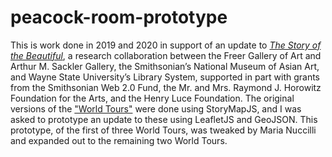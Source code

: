# peacock-room-prototype
This is work done in 2019 and 2020 in support of an update to [*The Story of the Beautiful*](https://peacockroom.wayne.edu/about), a research collaboration between the Freer Gallery of Art and Arthur M. Sackler Gallery, the Smithsonian’s National Museum of Asian Art, and Wayne State University’s Library System, supported in part with grants from the Smithsonian Web 2.0 Fund, the Mr. and Mrs. Raymond J. Horowitz Foundation for the Arts, and the Henry Luce Foundation. The original versions of the ["World Tours"](https://peacockroom.wayne.edu/world-tours) were done using StoryMapJS, and I was asked to prototype an update to these using LeafletJS and GeoJSON. This prototype, of the first of three World Tours, was tweaked by Maria Nuccilli and expanded out to the remaining two World Tours.
